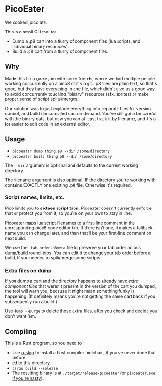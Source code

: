 # PicoEater

We cooked, pico ate.

This is a small CLI tool to:

- Dump a .p8 cart into a flurry of component files (lua scripts, and individual binary resources).
- Build a .p8 cart from a flurry of component files.

## Why

Made this for a game jam with some friends, where we had multiple people working concurrently on a pico8 cart via git. .p8 files are plain text, so that's good, but they have everything in one file, which didn't give us a good way to avoid concurrently touching "binary" resources (sfx, sprites) or make proper sense of script splits/merges.

Our solution was to just explode everything into separate files for version control, and build the compiled cart on demand. You've still gotta be careful with the binary data, but now you can at least track it by filename, and it's a lot easier to edit code in an external editor.

## Usage

- `picoeater dump thing.p8 --dir /some/directory`
- `picoeater build thing.p8 --dir /some/directory`

The `--dir` argument is optional and defaults to the current working directory.

The filename argument is also optional, IF the directory you're working with contains EXACTLY one existing .p8 file. Otherwise it's required.

### Script names, limits, etc.

Pico limits you to **sixteen script tabs.** Picoeater doesn't currently enforce that or protect you from it, so you're on your own to stay in line.

Picoeater maps lua script filenames to a first-line comment in the corresponding pico8 code editor tab. If there isn't one, it makes a fallback name you can change later, and then that'll be your first-line comment on next build.

We use the `_tab_order.p8meta` file to preserve your tab order across dump/build round-trips. You can edit it to change your tab order before a build, if you needed to split/merge some scripts.

### Extra files on dump

If you dump a cart and the directory happens to already have _extra component files_ that weren't present in the version of the cart you dumped, the tool will warn you, because it might mean something funky is happening. (It definitely means you're not getting the same cart back if you subsequently run a build.)

Use `dump --purge` to delete those extra files, after you check and decide you don't want 'em.

## Compiling

This is a Rust program, so you need to

- Use [rustup](https://rustup.rs/) to install a Rust compiler toolchain, if you've never done that before.
- cd to this directory.
- `cargo build --release`
- The resulting binary is at `./target/release/picoeater` (or `picoeater.exe` [if you're nasty](https://www.youtube.com/watch?v=ujnq2v6R02U)).
